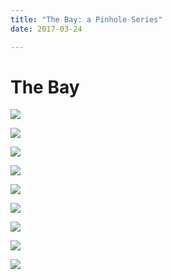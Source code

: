 ```yaml
---
title: "The Bay: a Pinhole Series"
date: 2017-03-24

---
```


# The Bay

![](/static/images/the-bay/BP_1.jpg)

![](/static/images/the-bay/BP_2.jpg)

![](/static/images/the-bay/BP_3.jpg)

![](/static/images/the-bay/BP_5.jpg)

![](/static/images/the-bay/BP_7.jpg)

![](/static/images/the-bay/BP_8.jpg)

![](/static/images/the-bay/BP_9.jpg)

![](/static/images/the-bay/BP_10.jpg)

![](/static/images/the-bay/BP_12.jpg)